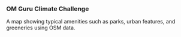 ### OM Guru Climate Challenge
A map showing typical amenities such as parks, urban features, and greeneries using OSM data.

